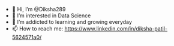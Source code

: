 - 👋 Hi, I’m @Diksha289
- 👀 I’m interested in Data Science
- 🌱 I’m addicted to learning and growing everyday
- 📫 How to reach me: https://www.linkedin.com/in/diksha-patil-5624571a0/

                     
<!---
Diksha289/Diksha289 is a ✨ special ✨ repository because its `README.md` (this file) appears on your GitHub profile.
You can click the Preview link to take a look at your changes.
--->
